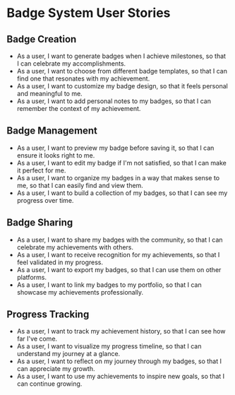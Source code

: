 # Badge System User Stories

## Badge Creation
- As a user, I want to generate badges when I achieve milestones, so that I can celebrate my accomplishments.
- As a user, I want to choose from different badge templates, so that I can find one that resonates with my achievement.
- As a user, I want to customize my badge design, so that it feels personal and meaningful to me.
- As a user, I want to add personal notes to my badges, so that I can remember the context of my achievement.

## Badge Management
- As a user, I want to preview my badge before saving it, so that I can ensure it looks right to me.
- As a user, I want to edit my badge if I'm not satisfied, so that I can make it perfect for me.
- As a user, I want to organize my badges in a way that makes sense to me, so that I can easily find and view them.
- As a user, I want to build a collection of my badges, so that I can see my progress over time.

## Badge Sharing
- As a user, I want to share my badges with the community, so that I can celebrate my achievements with others.
- As a user, I want to receive recognition for my achievements, so that I feel validated in my progress.
- As a user, I want to export my badges, so that I can use them on other platforms.
- As a user, I want to link my badges to my portfolio, so that I can showcase my achievements professionally.

## Progress Tracking
- As a user, I want to track my achievement history, so that I can see how far I've come.
- As a user, I want to visualize my progress timeline, so that I can understand my journey at a glance.
- As a user, I want to reflect on my journey through my badges, so that I can appreciate my growth.
- As a user, I want to use my achievements to inspire new goals, so that I can continue growing. 
